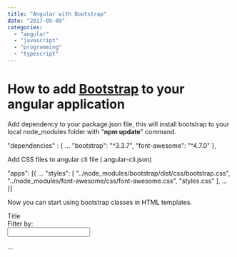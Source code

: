 ```yaml
---
title: "Angular with Bootstrap"
date: "2017-05-09"
categories: 
  - "angular"
  - "javascript"
  - "programming"
  - "typescript"
---
```


# How to add [Bootstrap](http://getbootstrap.com/) to your angular application

Add dependency to your package.json file, this will install bootstrap to your local node\_modules folder with "**npm update**" command.

"dependencies" : {
...
    "bootstrap": "^3.3.7",
    "font-awesome": "^4.7.0"
}, 

Add CSS files to angular cli file (.angular-cli.json)

"apps": \[{
...
      "styles": \[
        "../node\_modules/bootstrap/dist/css/bootstrap.css",
        "../node\_modules/font-awesome/css/font-awesome.css",
        "styles.css"
      \],
...
}\]

Now you can start using bootstrap classes in HTML templates.

<div class='panel panel-primary'>
  <div class='panel-heading'>
    Title
  </div>
  <div class='panel-body'>
    <div class='row'>
       <div class='col-md-2'>Filter by:</div>
       <div class='col-md-4'>
         <input type='text'/>
       </div>
    </div>

...
